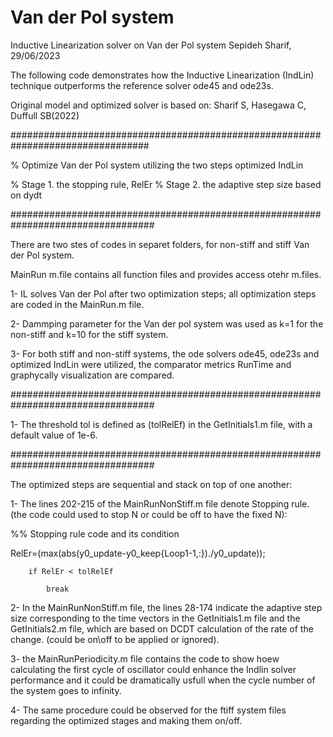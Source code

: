 # Van der Pol system
 Inductive Linearization solver on Van der Pol system
Sepideh Sharif, 29/06/2023

The following code demonstrates how the Inductive Linearization (IndLin) technique outperforms the reference solver ode45 and ode23s.
 
 Original model and optimized solver is based on:
 Sharif S, Hasegawa C, Duffull SB(2022)

#################################################################################

% Optimize Van der Pol system utilizing the two steps optimized IndLin

% Stage 1. the stopping rule, RelEr
% Stage 2. the adaptive step size based on dydt

##################################################################################

There are two stes of codes in separet folders, for non-stiff and stiff Van der Pol system.

MainRun m.file contains all function files and provides access otehr m.files.


1- IL solves Van der Pol after two optimization steps; all optimization steps are coded in the MainRun.m file.


2- Dammping parameter for the Van der pol system was used as k=1 for the non-stiff and k=10 for the stiff system.


3- For both stiff and non-stiff systems, the ode solvers ode45, ode23s and optimized IndLin were utilized, the comparator metrics RunTime and graphycally visualization are compared.

##################################################################################

1- The threshold tol is defined as (tolRelEf) in the GetInitials1.m file, with a default value of 1e-6.


##################################################################################

The optimized steps are sequential and stack on top of one another:
 
1- The lines 202-215 of the MainRunNonStiff.m file denote Stopping rule. (the code could used to stop N or could be off to have the fixed N):


%% Stopping rule code and its condition

   RelEr=(max(abs(y0_update-y0_keep{Loop1-1,:})./y0_update));
        
        if RelEr < tolRelEf
            
            break



2- In the MainRunNonStiff.m file, the lines 28-174 indicate the adaptive step size corresponding to the time vectors in the GetInitials1.m file and the GetInitials2.m file, which are based on DCDT calculation of the rate of the change. (could be on\off to be applied or ignored).

3- the MainRunPeriodicity.m file contains the code to show hoew calculating the first cycle of oscillator could enhance the Indlin solver performance and it could be dramatically usfull when the cycle number of the system goes to infinity.

4- The same procedure could be observed for the ftiff system files regarding the optimized stages and making them on/off.

